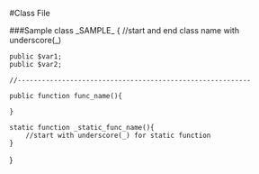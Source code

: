#Class File

###Sample
class \_SAMPLE\_ { //start and end class name with underscore(_)

	public $var1;
	public $var2;
	
	//----------------------------------------------------------
	
	public function func_name(){
	
	}
	
	static function _static_func_name(){
		//start with underscore(_) for static function
	}
}
